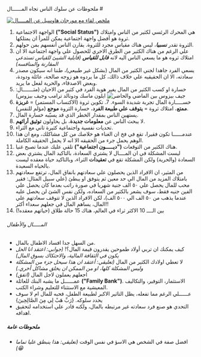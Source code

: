 ‏# ملحوظات عن سلوك الناس تجاه المــــــال

[![ملخص لقاء مع مورجان هاوسيل عن المـــــال](morgan-housel.png)](https://www.youtube.com/watch?v=LcCtv9UkILI)


1. الواجهة الاجتماعية **("Social Status")** هي المحرك الرئسي لكثير من الناس وامتلاك ثروة هو أفضل واجهة اجتماعية يمكن للمرأ ان يمتلكها.
2. الثروة تقدر ***نسبيا***، ليس هناك مقياس مجرد للثروة. يقارن الناس أنفسهم بمن حولهم.
3. علي الرغم من هناك الكثير من الطرق الاخري للحصول علي واجهة اجتماعية الا ان امتلاك ثروه هو ما يسعي الناس اليه لانه ***قابل للقياس*** *(قابلية الشيئ للقياس تستدعي المقارنة والمنافسه)*
4. يسعي الفرد جاهدا لجني الكثير من المال (بشكل غير طبيعي)، طننا انه سيكون مصدر سعادته، الا ان الحقيقيه علي خلاف ذالك، كل ما يردوه هو زوجه صالحة، عائلة ودودة، وبعض الاصدقاء، والحرية لفعل ما يريد.
5. خسارة او كسب الكثير من المال يغير هوية الفرد في كثير من الاحيان (مثـــــــال: ايلون ماسك ودونالد ترامب وجيف بيزوس)
   ![جيف بيزوس بين الماضي والحاضر](old-vs-new-jeff.png)
6. خســـــارة المال تجربة شديدة السوء.
‏7. <hl>تكوين ثروة (الاكتساب المستمر) = **غريزة ممتع**، امتلاك ثروة = **يتوقف علي طبيعة الفرد**، خسارة الثروة **موجع** (مؤلم للنفس). </hl>
8. يستهين الناس بمقدار الخطر الذي قد يسبّبه خسارة المال.
10. لا يبحث الناس عن **معلومات جديدة**، بل يحاولون **توثيق أرائهم**.
11. تحديات نفسية واجتماعية كثيرة تاني مع الثراء.
12. عندمــــــا تكون فقيرا، تقع في فخ ان الغناء هو خلاصك من كل مشاكلك، ومع ان هذا الوهم يحمل جرء من الحقيقه الا انه لا يحمل الحقيقه الكاملة.
13. هناك الكثير من التوقعات **("ديـــــون اجتماعية")** تلقي عليك عندما تصبح غنيا. 
14. ليست المشكلة في ان المــــال لا يشتري السعادة، بالتاكيد المال يشتري بعض السعادة (والحرية) ولكن المشكلة تقع في **تعقيدات** الثراء، وبالتاكيد حياة معقده ليست بالحياه السعيدة.
15. من المثير، ان الافراد الذين يحصلون علي سعادتهم بانفاق المال، ترتفع سعادتهم بامتلاك المزيد من المال الي حد معين ثم يتوفق او يبطئ (علي سبيل المثال: فقير محب للمال يحصل علي ٥٠ الف جنية شهريا في صورة راتب بعدما كان يحصل علي الفين جنيه فقط، سوف يشعر بالكثير من السعاده، ولكن نفس الشئ لن يحصل عليه عندما يذهب من ٥٠ الف الي ٥٠٠ الف)، لكن الافراد الذين لا تتوقف سعادتهم علي المال، يساهم المال في جعلهم سعداء أكثر!!
16. بين الــــ 10 الاكثر ثراء في العالم، هناك 15 حالة طلاق (حياتهم معقده!)

###### المـــــال والأطفال

- من السهل جدا افساد الاطفال بالمال.
- كيف يمكنك ان تربي أولاد طموحين يقدرون قيمة المال؟! *(جوابي: اعتقد انا الحل يكون في الثقافة المالية، والاحتكاك بسوق المال)* 
- لا تعطي اولادك الكثير من المال *(تعليقي: أعتقد ان هذا سيحل جزء من المشكلة وليس المشكلة كلها، او من الممكن ان يخلق مشاكل أخري.)*
- اجعلهم يعملون لاجل المال *(اتفق)*
- عمــــــل ما يشبه البنك للعائلة **("Family Bank")**. الاستثمار، التوفير، والتكاليف المعيشية مع الاستثناء للتعليم وشراء الكتب.
- عــــــلي الرغم مما تفعله، يظل التاثير الاكبر لطبيعة الطفل، فحبه للمال ام لا سوف يحدد سلوكه. {رَبِّ هَبْ لِي مِنَ الصَّالِحِينَ}
- التحدي هو صنع فرد سعادته غير مرتبطه بالمال، ولكنه قادر علي استخدامه لتحقيق اهدافه.

##### ملحوظات عامة

- افضل صفة في الشخص هي الاسؤ في نفس الوقت *(تعليقي: هذا ينبطق عليا تماما 😁)*